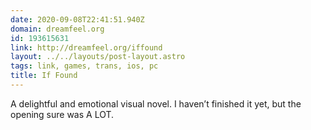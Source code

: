 ```yaml
---
date: 2020-09-08T22:41:51.940Z
domain: dreamfeel.org
id: 193615631
link: http://dreamfeel.org/iffound
layout: ../../layouts/post-layout.astro
tags: link, games, trans, ios, pc
title: If Found
---
```


A delightful and emotional visual novel. I haven’t finished it yet, but the opening sure was A LOT.

